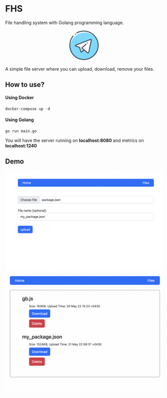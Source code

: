 # FHS

File handling system with Golang programming language.

<p align="center">
    <img src="assets/logo.webp" width="100" />
</p>

A simple file server where you can upload, download, remove your files.

## How to use?
#### Using Docker
```shell
docker-compose up -d
```

#### Using Golang
```shell
go run main.go
```

You will have the server running on **localhost:8080** and
metrics on **localhost:1240**

## Demo
<p align="center">
    <img src="assets/index.png" width="1612" />
    <img src="assets/files.png" width="1462" />
</p>